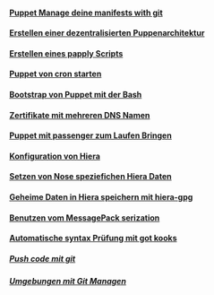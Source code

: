 #### [Puppet Manage deine manifests with git](../puppet-manage-manigests-git)
#### [Erstellen einer dezentralisierten Puppenarchitektur](../puppet-dezentralisierte-env)
#### [Erstellen eines papply Scripts](../puppet-papply-script)
#### [Puppet von cron starten](../puppet-cron-start)
#### [Bootstrap von Puppet mit der Bash](../puppet-bash-bootstraping)
#### [Zertifikate mit mehreren DNS Namen](../puppet-zert-multi-dns-names)
#### [Puppet mit passenger zum Laufen Bringen](../puppet-passenger)
#### [Konfiguration von Hiera](../puppet-hiera-basics)
#### [Setzen von Nose speziefichen Hiera Daten](../puppet-hiera-node-specific)
#### [Geheime Daten in Hiera speichern mit hiera-gpg](../puppet-hiera-sec-data-hiera-gpg)
#### [Benutzen vom MessagePack serization](../puppet-messagepack)
#### [Automatische syntax Prüfung mit got kooks](../puppet-auto-syntax-check-git-hook)
##### [Push code mit git](../puppet-git-push)
##### [Umgebungen mit Git Managen](../puppet-mgmnt-env-git)
